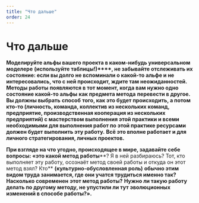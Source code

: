 ```yaml
---
title: "Что дальше"
order: 24
---
```


# Что дальше

**Моделируйте альфы вашего проекта в каком-нибудь универсальном моделере** **(используйте таблицы!)****, не забывайте отслеживать их состояние: если вы долго не вспоминали о какой-то альфе и не интересовались, что с ней происходит, ждите там неожиданностей.** **Методы работы** **появляются в тот момент, когда вам нужно одно состояние какой-то альфы** **как предмета метода** **перевести в другое. Вы должны выбрать** **способ** **того, как это будет происходить, а потом кто-то (личность, команда, коллектив из нескольких команд, предприятие, производственная кооперация из нескольких предприятий) с мастерством выполнения этой практики и всеми необходимыми для выполнения работ по этой практике ресурсами должен будет выполнить эту работу.** **Всё это вполне работает и для личного стратегирования, личных проектов.**

**П****ри взгляде на что угодно, происходящее в мире, задавайте себе вопросы: «это как****ой метод работы****? Я в ней разбираюсь? Тот, кто выполняет эту работу, осознаёт метод своей работы и откуда он этот метод взял? Кто** **(культурно-обусловленная роль)** **обычно этим видом труда занимается, где они учатся трудиться именно так? Насколько современ****е****н** **этот метод работы?** **Нужно ли такую работу делать по другому методу, не упустили ли тут эволюционных изменений в способе работы?».**